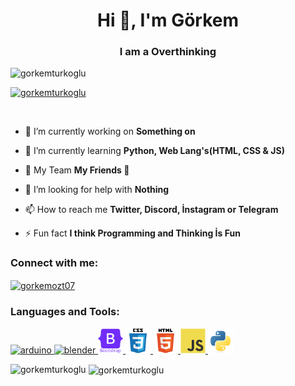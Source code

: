 <h1 align="center">Hi 👋, I'm Görkem</h1>
<h3 align="center">I am a Overthinking</h3>

<p align="left"> <img src="https://komarev.com/ghpvc/?username=gorkemturkoglu&label=Profile%20views&color=0e75b6&style=flat" alt="gorkemturkoglu" /> </p>

<p align="left"> <a href="https://github.com/ryo-ma/github-profile-trophy"><img src="https://github-profile-trophy.vercel.app/?username=gorkemturkoglu" alt="gorkemturkoglu" /></a> </p>

<p align="left"> <a href="https://twitter.com/" target="blank"><img src="https://img.shields.io/twitter/follow/?logo=twitter&style=for-the-badge" alt="" /></a> </p>

- 🔭 I’m currently working on **Something on**

- 🌱 I’m currently learning **Python, Web Lang's(HTML, CSS & JS)**

- 👯 My Team **My Friends 👾**

- 🤝 I’m looking for help with **Nothing**

- 📫 How to reach me **Twitter, Discord, İnstagram or Telegram**

- ⚡ Fun fact **I think Programming and Thinking İs Fun**

<h3 align="left">Connect with me:</h3>
<p align="left">
<a href="https://instagram.com/gorkemozt07" target="blank"><img align="center" src="https://raw.githubusercontent.com/rahuldkjain/github-profile-readme-generator/master/src/images/icons/Social/instagram.svg" alt="gorkemozt07" height="30" width="40" /></a>
</p>

<h3 align="left">Languages and Tools:</h3>
<p align="left"> <a href="https://www.arduino.cc/" target="_blank" rel="noreferrer"> <img src="https://cdn.worldvectorlogo.com/logos/arduino-1.svg" alt="arduino" width="40" height="40"/> </a> <a href="https://www.blender.org/" target="_blank" rel="noreferrer"> <img src="https://download.blender.org/branding/community/blender_community_badge_white.svg" alt="blender" width="40" height="40"/> </a> <a href="https://getbootstrap.com" target="_blank" rel="noreferrer"> <img src="https://raw.githubusercontent.com/devicons/devicon/master/icons/bootstrap/bootstrap-plain-wordmark.svg" alt="bootstrap" width="40" height="40"/> </a> <a href="https://www.w3schools.com/css/" target="_blank" rel="noreferrer"> <img src="https://raw.githubusercontent.com/devicons/devicon/master/icons/css3/css3-original-wordmark.svg" alt="css3" width="40" height="40"/> </a> <a href="https://www.w3.org/html/" target="_blank" rel="noreferrer"> <img src="https://raw.githubusercontent.com/devicons/devicon/master/icons/html5/html5-original-wordmark.svg" alt="html5" width="40" height="40"/> </a> <a href="https://developer.mozilla.org/en-US/docs/Web/JavaScript" target="_blank" rel="noreferrer"> <img src="https://raw.githubusercontent.com/devicons/devicon/master/icons/javascript/javascript-original.svg" alt="javascript" width="40" height="40"/> </a> <a href="https://www.python.org" target="_blank" rel="noreferrer"> <img src="https://raw.githubusercontent.com/devicons/devicon/master/icons/python/python-original.svg" alt="python" width="40" height="40"/> </a> </p>

<p><img align="left" src="https://github-readme-stats.vercel.app/api/top-langs?username=gorkemturkoglu&show_icons=true&locale=en&layout=compact" alt="gorkemturkoglu" /></p>

<p>&nbsp;<img align="center" src="https://github-readme-stats.vercel.app/api?username=gorkemturkoglu&show_icons=true&theme=tokyonight&locale=en" alt="gorkemturkoglu" /></p>

